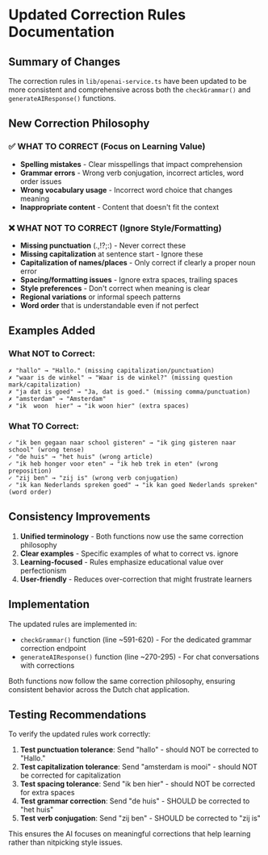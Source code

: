 # Updated Correction Rules Documentation

## Summary of Changes

The correction rules in `lib/openai-service.ts` have been updated to be more consistent and comprehensive across both the `checkGrammar()` and `generateAIResponse()` functions.

## New Correction Philosophy

### ✅ WHAT TO CORRECT (Focus on Learning Value)
- **Spelling mistakes** - Clear misspellings that impact comprehension
- **Grammar errors** - Wrong verb conjugation, incorrect articles, word order issues
- **Wrong vocabulary usage** - Incorrect word choice that changes meaning
- **Inappropriate content** - Content that doesn't fit the context

### ❌ WHAT NOT TO CORRECT (Ignore Style/Formatting)
- **Missing punctuation** (.,!?;:) - Never correct these
- **Missing capitalization** at sentence start - Ignore these
- **Capitalization of names/places** - Only correct if clearly a proper noun error
- **Spacing/formatting issues** - Ignore extra spaces, trailing spaces
- **Style preferences** - Don't correct when meaning is clear
- **Regional variations** or informal speech patterns
- **Word order** that is understandable even if not perfect

## Examples Added

### What NOT to Correct:
```
✗ "hallo" → "Hallo." (missing capitalization/punctuation)
✗ "waar is de winkel" → "Waar is de winkel?" (missing question mark/capitalization)
✗ "ja dat is goed" → "Ja, dat is goed." (missing comma/punctuation)
✗ "amsterdam" → "Amsterdam"  
✗ "ik  woon  hier" → "ik woon hier" (extra spaces)
```

### What TO Correct:
```
✓ "ik ben gegaan naar school gisteren" → "ik ging gisteren naar school" (wrong tense)
✓ "de huis" → "het huis" (wrong article)
✓ "ik heb honger voor eten" → "ik heb trek in eten" (wrong preposition)
✓ "zij ben" → "zij is" (wrong verb conjugation)
✓ "ik kan Nederlands spreken goed" → "ik kan goed Nederlands spreken" (word order)
```

## Consistency Improvements

1. **Unified terminology** - Both functions now use the same correction philosophy
2. **Clear examples** - Specific examples of what to correct vs. ignore
3. **Learning-focused** - Rules emphasize educational value over perfectionism
4. **User-friendly** - Reduces over-correction that might frustrate learners

## Implementation

The updated rules are implemented in:
- `checkGrammar()` function (line ~591-620) - For the dedicated grammar correction endpoint
- `generateAIResponse()` function (line ~270-295) - For chat conversations with corrections

Both functions now follow the same correction philosophy, ensuring consistent behavior across the Dutch chat application.

## Testing Recommendations

To verify the updated rules work correctly:

1. **Test punctuation tolerance**: Send "hallo" - should NOT be corrected to "Hallo."
2. **Test capitalization tolerance**: Send "amsterdam is mooi" - should NOT be corrected for capitalization
3. **Test spacing tolerance**: Send "ik  ben  hier" - should NOT be corrected for extra spaces
4. **Test grammar correction**: Send "de huis" - SHOULD be corrected to "het huis"
5. **Test verb conjugation**: Send "zij ben" - SHOULD be corrected to "zij is"

This ensures the AI focuses on meaningful corrections that help learning rather than nitpicking style issues.
